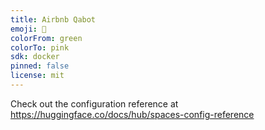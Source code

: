 ```yaml
---
title: Airbnb Qabot
emoji: 🚀
colorFrom: green
colorTo: pink
sdk: docker
pinned: false
license: mit
---
```


Check out the configuration reference at https://huggingface.co/docs/hub/spaces-config-reference
